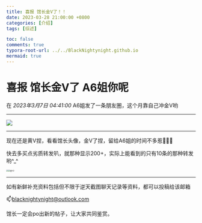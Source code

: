 ```yaml
---
title: 喜报 馆长金V了！！
date: 2023-03-28 21:00:00 +0800
categories: [介绍]
tags: [综述]

toc: false
comments: true
typora-root-url: ../../BlackNightynight.github.io
mermaid: true
---
```


# 喜报 馆长金V了  A6姐你呢

在 *2023年3月7日 04:41:00* A6姐发了一条朋友圈，这个月靠自己冲金V哟

------

![](/assets/blog_res/2023-03-28-V.assets/%E9%87%91V.png)

------

现在还是黄V捏，看看馆长头像，金V了捏，留给A6姐的时间不多惹🤣🤣🤣

快去多买点劣质转发叭，就那种显示200+，实际上能看到的只有10条的那种转发哟^_^

<img src="/assets/blog_res/2023-03-28-V.assets/%E9%87%91V1.png" style="zoom: 33%;" /><img src="/assets/blog_res/2023-03-28-V.assets/%E9%87%91V2.png" alt="金V2" style="zoom: 33%;" />

------

如有新鲜补充资料包括但不限于逆天截图聊天记录等资料，都可以投稿给该邮箱

📫blacknightynight@outlook.com 

馆长一定会po出新的帖子，让大家共同鉴赏。